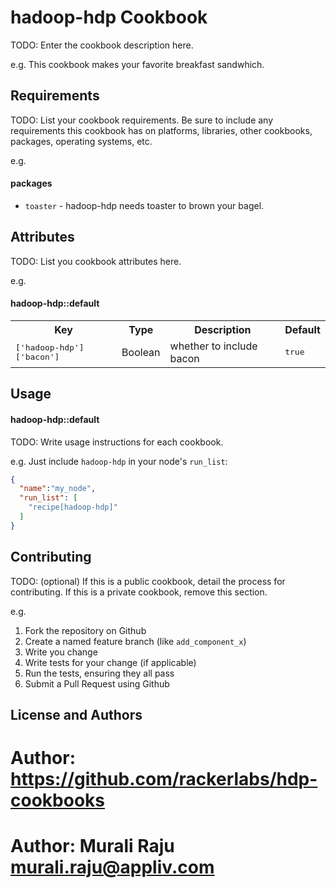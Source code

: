 hadoop-hdp Cookbook
===================
TODO: Enter the cookbook description here.

e.g.
This cookbook makes your favorite breakfast sandwhich.

Requirements
------------
TODO: List your cookbook requirements. Be sure to include any requirements this cookbook has on platforms, libraries, other cookbooks, packages, operating systems, etc.

e.g.
#### packages
- `toaster` - hadoop-hdp needs toaster to brown your bagel.

Attributes
----------
TODO: List you cookbook attributes here.

e.g.
#### hadoop-hdp::default
<table>
  <tr>
    <th>Key</th>
    <th>Type</th>
    <th>Description</th>
    <th>Default</th>
  </tr>
  <tr>
    <td><tt>['hadoop-hdp']['bacon']</tt></td>
    <td>Boolean</td>
    <td>whether to include bacon</td>
    <td><tt>true</tt></td>
  </tr>
</table>

Usage
-----
#### hadoop-hdp::default
TODO: Write usage instructions for each cookbook.

e.g.
Just include `hadoop-hdp` in your node's `run_list`:

```json
{
  "name":"my_node",
  "run_list": [
    "recipe[hadoop-hdp]"
  ]
}
```

Contributing
------------
TODO: (optional) If this is a public cookbook, detail the process for contributing. If this is a private cookbook, remove this section.

e.g.
1. Fork the repository on Github
2. Create a named feature branch (like `add_component_x`)
3. Write you change
4. Write tests for your change (if applicable)
5. Run the tests, ensuring they all pass
6. Submit a Pull Request using Github

License and Authors
-------------------
# Author: https://github.com/rackerlabs/hdp-cookbooks
# Author: Murali Raju <murali.raju@appliv.com>
